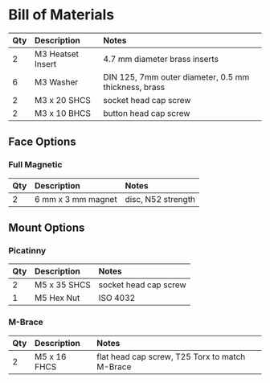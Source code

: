 # Bill of Materials

|Qty|Description|Notes|
|:----|:----|:----|
|2|M3 Heatset Insert|4.7 mm diameter brass inserts|
|6|M3 Washer|DIN 125, 7mm outer diameter, 0.5 mm thickness, brass|
|2|M3 x 20 SHCS|socket head cap screw|
|2|M3 x 10 BHCS|button head cap screw|

## Face Options

### Full Magnetic

|Qty|Description|Notes|
|:----|:----|:----|
|2|6 mm x 3 mm magnet|disc, N52 strength|

## Mount Options

### Picatinny

|Qty|Description|Notes|
|:----|:----|:----|
|2|M5 x 35 SHCS|socket head cap screw|
|1|M5 Hex Nut|ISO 4032|

### M-Brace

|Qty|Description|Notes|
|:----|:----|:----|
|2|M5 x 16 FHCS|flat head cap screw, T25 Torx to match M-Brace|
